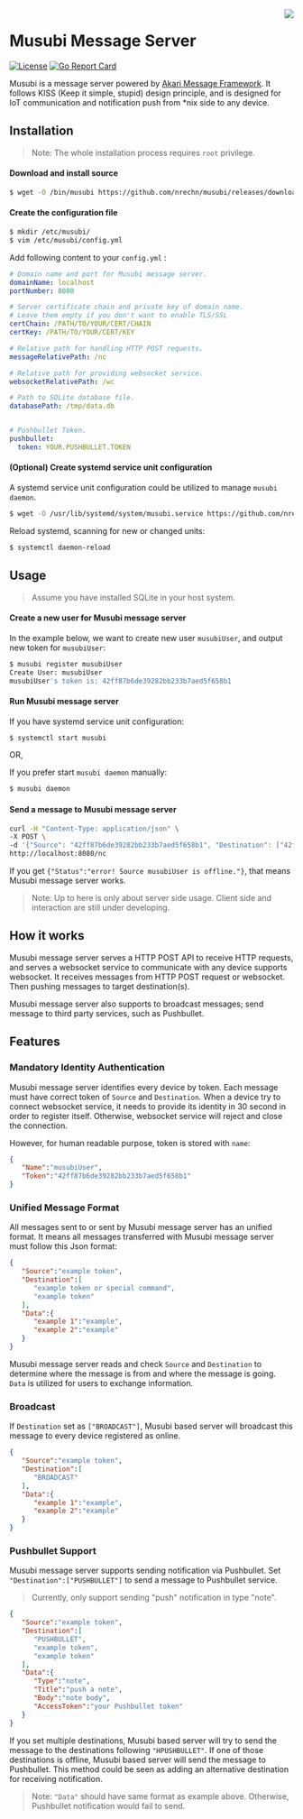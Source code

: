 <img align="right" src="https://raw.githubusercontent.com/nrechn/musubi/master/logo.png">

# Musubi Message Server
[![License](https://img.shields.io/badge/license-GPL--3.0-red.svg?style=flat-square)](https://github.com/nrechn/musubi/blob/master/LICENSE)
[![Go Report Card](https://goreportcard.com/badge/github.com/nrechn/musubi?style=flat-square)](https://goreportcard.com/report/github.com/nrechn/musubi)


Musubi is a message server powered by [Akari Message Framework](https://github.com/nrechn/akari). It follows KISS (Keep it simple, stupid) design principle, and is designed for IoT communication and notification push from *nix side to any device.

## Installation

> Note: The whole installation process requires `root` privilege.

#### Download and install source

```sh
$ wget -O /bin/musubi https://github.com/nrechn/musubi/releases/download/v0.1/musubi
```

#### Create the configuration file

```sh
$ mkdir /etc/musubi/
$ vim /etc/musubi/config.yml
```

Add following content to your `config.yml` :

```yml
# Domain name and port for Musubi message server.
domainName: localhost
portNumber: 8080

# Server certificate chain and private key of domain name.
# Leave them empty if you don't want to enable TLS/SSL
certChain: /PATH/TO/YOUR/CERT/CHAIN
certKey: /PATH/TO/YOUR/CERT/KEY

# Relative path for handling HTTP POST requests.
messageRelativePath: /nc

# Relative path for providing websocket service.
websocketRelativePath: /wc

# Path to SQLite database file.
databasePath: /tmp/data.db


# Pushbullet Token.
pushbullet:
  token: YOUR.PUSHBULLET.TOKEN

```

#### (Optional) Create systemd service unit configuration

A systemd service unit configuration could be utilized to manage `musubi daemon`.

```sh
$ wget -O /usr/lib/systemd/system/musubi.service https://github.com/nrechn/musubi/raw/master/musubi.service
```

Reload systemd, scanning for new or changed units:

```sh
$ systemctl daemon-reload
```

## Usage

> Assume you have installed SQLite in your host system.

#### Create a new user for Musubi message server

In the example below, we want to create new user `musubiUser`, and output new token for `musubiUser`:

```sh
$ musubi register musubiUser
Create User: musubiUser
musubiUser's token is: 42ff87b6de39282bb233b7aed5f658b1
```

#### Run Musubi message server

If you have systemd service unit configuration:

```sh
$ systemctl start musubi
```

OR,

If you prefer start `musubi daemon` manually:

```sh
$ musubi daemon
```

#### Send a message to Musubi message server

```sh
curl -H "Content-Type: application/json" \
-X POST \
-d '{"Source": "42ff87b6de39282bb233b7aed5f658b1", "Destination": ["42ff87b6de39282bb233b7aed5f658b1"], "Data": {}}' \
http://localhost:8080/nc
```

If you get `{"Status":"error! Source musubiUser is offline."}`, that means Musubi message server works.

> Note: Up to here is only about server side usage. Client side and interaction are still under developing.

## How it works

Musubi message server serves a HTTP POST API to receive HTTP requests, and serves a websocket service to communicate with any device supports websocket. It receives messages from HTTP POST request or websocket. Then pushing messages to target destination(s).

Musubi message server also supports to broadcast messages; send message to third party services, such as Pushbullet.

## Features

### Mandatory Identity Authentication

Musubi message server identifies every device by token. Each message must have correct token of `Source` and `Destination`. When a device try to connect websocket service, it needs to provide its identity in 30 second in order to register itself. Otherwise, websocket service will reject and close the connection.

However, for human readable purpose, token is stored with `name`:

```json
{
   "Name":"musubiUser",
   "Token":"42ff87b6de39282bb233b7aed5f658b1"
}
```

### Unified Message Format

All messages sent to or sent by Musubi message server has an unified format. It means all messages transferred with Musubi message server must follow this Json format:

```json
{
   "Source":"example token",
   "Destination":[
      "example token or special command",
      "example token"
   ],
   "Data":{
      "example 1":"example",
      "example 2":"example"
   }
}
```

Musubi message server reads and check `Source` and `Destination` to determine where the message is from and where the message is going. `Data` is utilized for users to exchange information.

### Broadcast

If `Destination` set as `["BROADCAST"]`, Musubi based server will broadcast this message to every device registered as online.

```json
{
   "Source":"example token",
   "Destination":[
      "BROADCAST"
   ],
   "Data":{
      "example 1":"example",
      "example 2":"example"
   }
}
```

### Pushbullet Support

Musubi message server supports sending notification via Pushbullet. Set `"Destination":["PUSHBULLET"]` to send a message to Pushbullet service.
> Currently, only support sending "push" notification in type "note".

```json
{
   "Source":"example token",
   "Destination":[
      "PUSHBULLET",
      "example token",
      "example token"
   ],
   "Data":{
      "Type":"note",
      "Title":"push a note",
      "Body":"note body",
      "AccessToken":"your Pushbullet token"
   }
}
```
If you set multiple destinations, Musubi based server will try to send the message to the destinations following `"HPUSHBULLET"`. If one of those destinations is offline, Musubi based server will send the message to Pushbullet. This method could be seen as adding an alternative destination for receiving notification.
> Note: `"Data"` should have same format as example above. Otherwise, Pushbullet notification would fail to send.
